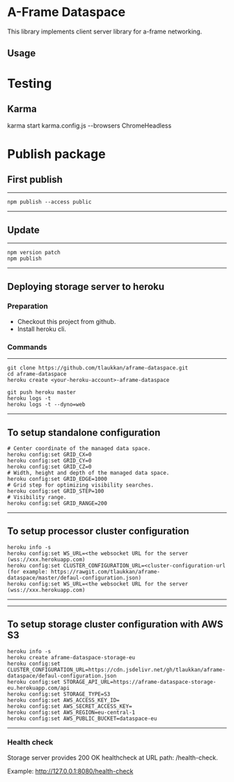 # A-Frame Dataspace

This library implements client server library for a-frame networking.

## Usage

# Testing

## Karma

karma start karma.config.js  --browsers ChromeHeadless

# Publish package

## First publish

---
    npm publish --access public
---

## Update

---
    npm version patch
    npm publish
---

## Deploying storage server to heroku

### Preparation 

* Checkout this project from github.
* Install heroku cli.

### Commands

---
    git clone https://github.com/tlaukkan/aframe-dataspace.git
    cd aframe-dataspace
    heroku create <your-heroku-account>-aframe-dataspace

    git push heroku master
    heroku logs -t
    heroku logs -t --dyno=web
---

To setup standalone configuration 
---
    # Center coordinate of the managed data space.
    heroku config:set GRID_CX=0
    heroku config:set GRID_CY=0
    heroku config:set GRID_CZ=0
    # Width, height and depth of the managed data space.
    heroku config:set GRID_EDGE=1000
    # Grid step for optimizing visibility searches.
    heroku config:set GRID_STEP=100
    # Visibility range.
    heroku config:set GRID_RANGE=200 
---
 
To setup processor cluster configuration 
---
    heroku info -s
    heroku config:set WS_URL=<the websocket URL for the server (wss://xxx.herokuapp.com)
    heroku config:set CLUSTER_CONFIGURATION_URL=<cluster-configuration-url (for example: https://rawgit.com/tlaukkan/aframe-dataspace/master/defaul-configuration.json)
    heroku config:set WS_URL=<the websocket URL for the server (wss://xxx.herokuapp.com)
---

---
 
To setup storage cluster configuration with AWS S3
---
    heroku info -s
    heroku create aframe-dataspace-storage-eu
    heroku config:set CLUSTER_CONFIGURATION_URL=https://cdn.jsdelivr.net/gh/tlaukkan/aframe-dataspace/defaul-configuration.json   
    heroku config:set STORAGE_API_URL=https://aframe-dataspace-storage-eu.herokuapp.com/api    
    heroku config:set STORAGE_TYPE=S3
    heroku config:set AWS_ACCESS_KEY_ID=
    heroku config:set AWS_SECRET_ACCESS_KEY=
    heroku config:set AWS_REGION=eu-central-1
    heroku config:set AWS_PUBLIC_BUCKET=dataspace-eu
---

### Health check
Storage server provides 200 OK healthcheck at URL path: /health-check.

Example: http://127.0.0.1:8080/health-check


